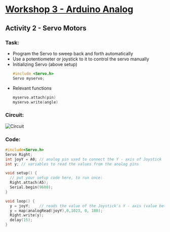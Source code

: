 # [Workshop 3 - Arduino Analog](https://bmesbuildteamucla.github.io/workshops/workshop-3--arduino-analog)

## Activity 2 - Servo Motors

### Task:
* Program the Servo to sweep back and forth automatically
* Use a potentiometer or joystick to it to control the servo manually
* Initializing Servo (above setup)
  ```c++
  #include <Servo.h>
  Servo myservo;
  ```
* Relevant functions
  ```c++
  myservo.attach(pin)
  myservo.write(angle)
  ```

### Circuit: 
![Circuit](https://bmesbuildteamucla.github.io/workshops/workshop-3--arduino-analog/activity-2--servo-motor/W3A2_Circuit.JPG)

### Code:
```c++
#include<Servo.h>
Servo Right;
int joyY = A0; // analog pin used to connect the Y - axis of Joystick
int y; // variables to read the values from the analog pins

void setup() {
  // put your setup code here, to run once:
  Right.attach(A5);
  Serial.begin(9600);
}

void loop() {
  y = joyY;    // reads the value of the Joystick's Y - axis (value between 0 and 1023)
  y = map(analogRead(joyY),0,1023, 0, 180);
  Right.write(y);
  delay(15);
}
```
